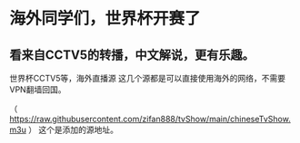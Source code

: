 # 海外同学们，世界杯开赛了
## 看来自CCTV5的转播，中文解说，更有乐趣。
世界杯CCTV5等，海外直播源
这几个源都是可以直接使用海外的网络，不需要VPN翻墙回国。


（ https://raw.githubusercontent.com/zifan888/tvShow/main/chineseTvShow.m3u ）   这个是添加的源地址。
